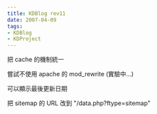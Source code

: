 ```yaml
---
title: KDBlog rev11
date: 2007-04-09
tags:
- KDBlog
- KDProject
---
```

把 cache 的機制統一

嘗試不使用 apache 的 mod_rewrite (實驗中...)

可以顯示最後更新日期

把 sitemap 的 URL 改到 "/data.php?ftype=sitemap"

